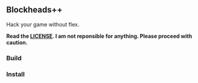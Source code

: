 ## Blockheads++
Hack your game without flex.

**Read the [LICENSE](./LICENSE). I am not reponsible for anything. Please proceed with caution.**

### Build


### Install
